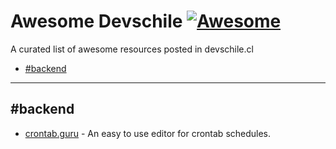 # Awesome Devschile [![Awesome](https://cdn.rawgit.com/sindresorhus/awesome/d7305f38d29fed78fa85652e3a63e154dd8e8829/media/badge.svg)](https://github.com/sindresorhus/awesome)

A curated list of awesome resources posted in devschile.cl

- [#backend](#backend)

---

## #backend

* [crontab.guru](https://crontab.guru/) - An easy to use editor for crontab schedules.
